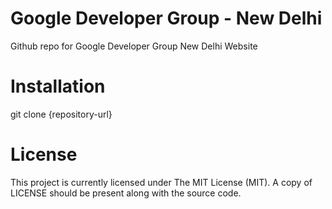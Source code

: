 Google Developer Group - New Delhi 
===============

Github repo for Google Developer Group New Delhi Website

<h1>Installation</h1>
git clone {repository-url}

<h1>License</h1>
This project is currently licensed under The MIT License (MIT). A copy of LICENSE should be present along with the source code.
